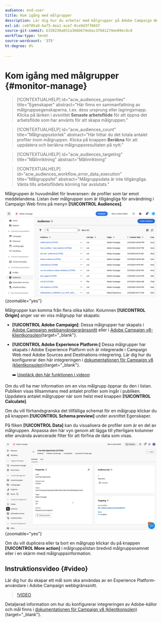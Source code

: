 ```yaml
---
audience: end-user
title: Kom igång med målgrupper
description: Lär dig hur du arbetar med målgrupper på Adobe Campaign Web
exl-id: ce0785a0-6af5-4ea1-ace7-0ce9d3ff065f
source-git-commit: b330230a031a366b674ebac37681274ee89ec6c8
workflow-type: tm+mt
source-wordcount: '375'
ht-degree: 0%

---
```


# Kom igång med målgrupper {#monitor-manage}

>[!CONTEXTUALHELP]
>id="acw_audiences_properties"
>title="Egenskaper"
>abstract="Här finns en sammanfattning av målgruppsegenskaperna, t.ex. dess ursprung eller lagringsmapp. Klicka på länken i avsnittet **Senaste arbetsflöde** för att öppna det arbetsflöde som har använts för att skapa målgruppen."

>[!CONTEXTUALHELP]
>id="acw_audiences_count"
>title="Målgruppsstorlek"
>abstract="Här hittar du det totala antalet profiler inom målgruppen. Klicka på knappen **Beräkna** för att uppdatera och beräkna målgruppsresultaten på nytt."

>[!CONTEXTUALHELP]
>id="acw_audiences_targeting"
>title="Målinriktning"
>abstract="Målinriktning"

>[!CONTEXTUALHELP]
>id="acw_audiences_workflow_error_data_execution"
>title="Målgruppsfel"
>abstract="Målgruppsdata är inte tillgängliga. Vänta tills arbetsflödets körning har avslutats."

Målgruppen är huvudmålet för leveransen: de profiler som tar emot meddelandena. Listan över målgrupper som är tillgängliga för användning i Campaign Web finns på menyn **[!UICONTROL Audiences]**.

![Skärmbild som visar en lista över tillgängliga målgrupper på Campaign Web.](assets/audiences-list.png){zoomable="yes"}

Målgrupper kan komma från flera olika källor. Kolumnen **[!UICONTROL Origin]** anger var en viss målgrupp har skapats:

* **[!UICONTROL Adobe Campaign]**: Dessa målgrupper har skapats i [Adobe Campaign webbanvändargränssnitt](create-audience.md) eller i [Adobe Campaign v8-klientkonsolen](https://experienceleague.adobe.com/docs/campaign/campaign-v8/audience/create-audiences/create-audiences.html?lang=sv-SE){target="_blank"}.

* **[!UICONTROL Adobe Experience Platform:]** Dessa målgrupper har skapats i Adobe Experience Platform och är integrerade i Campaign Web med Adobe Sources and Destinations-integrering. Lär dig hur du konfigurerar den här integreringen i [dokumentationen för Campaign v8 (klientkonsolen)](https://experienceleague.adobe.com/docs/campaign/campaign-v8/connect/ac-aep/ac-aep.html?lang=sv-SE){target="_blank"}.

  ➡️ [Upptäck den här funktionen i videon](#video)

Om du vill ha mer information om en viss målgrupp öppnar du den i listan. Publiken visas tillsammans med antalet profiler som ingår i publiken. Uppdatera antalet målgrupper när som helst med knappen **[!UICONTROL Calculate]**.

Om du vill förhandsgranska det tillfälliga schemat för en målgrupp klickar du på knappen **[!UICONTROL Schema preview]** under avsnittet Egenskaper.

På fliken **[!UICONTROL Data]** kan du visualisera de profiler som är en del av målgruppen. Anpassa den här vyn genom att lägga till ytterligare kolumner eller använda avancerade filter för att förfina de data som visas.

![Skärmbild som visar målgruppsinformation, inklusive profiler och anpassningsalternativ.](assets/audiences-details.png){zoomable="yes"}

Om du vill duplicera eller ta bort en målgrupp klickar du på knappen **[!UICONTROL More action]** i målgruppslistan bredvid målgruppsnamnet eller i en skärm med målgruppsinformation.

## Instruktionsvideo {#video}

Lär dig hur du skapar ett mål som ska användas av en Experience Platform-användare i Adobe Campaign webbgränssnitt.

>[!VIDEO](https://video.tv.adobe.com/v/3427635?quality=12)

Detaljerad information om hur du konfigurerar integreringen av Adobe-källor och mål finns i [dokumentationen för Campaign v8 (klientkonsolen)](https://experienceleague.adobe.com/docs/campaign/campaign-v8/connect/ac-aep/ac-aep.html?lang=sv-SE){target="_blank"}.